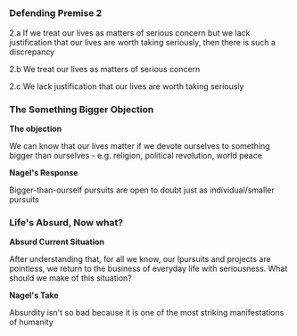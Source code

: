 ## 


### Defending Premise 2

2.a If we treat our lives as matters of serious concern but we lack justification that our lives are worth taking seriously, then there is such a discrepancy

2.b We treat our lives as matters of serious concern

2.c We lack justification that our lives are worth taking seriously

### The Something Bigger Objection

**The objection**

We can know that our lives matter if we devote ourselves to something bigger than ourselves - e.g. religion, political revolution, world peace

**Nagel's Response**

Bigger-than-ourself pursuits are open to doubt just as individual/smaller pursuits

### Life's Absurd, Now what?

**Absurd Current Situation**

After understanding that, for all we know, our lpursuits and projects are pointless, we return to the business of everyday life with seriousness. What should we make of this situation?

**Nagel's Take**

Absurdity isn't so bad because it is one of the most striking manifestations of humanity